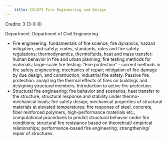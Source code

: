 ```yaml
---
    title: CVL873 Fire Engineering and Design
---
```

Credits: 3 (3-0-0)

Department: Department of Civil Engineering


- Fire engineering: fundamentals of fire science, fire dynamics, hazard mitigation, and safety; codes, standards, rules and fire safety regulations; thermodynamics, thermofluids, heat and mass transfer; human behavior in fire and urban planning; fire testing methods for materials; large-scale fire testing. “Fire protection” - current methods in fire safety engineering; mechanics of repair; mitigation of fire damage by due design, and construction; industrial fire safety. Passive fire protection: analyzing the thermal effects of fires on buildings and designing structural members. Introduction to active fire protection.
- Structural fire engineering: fire behavior and scenarios, heat transfer to the structure, structural response and stability under thermo-mechanical loads; fire safety design; mechanical properties of structural materials at elevated temperatures; fire response of steel, concrete, fiber reinforced polymers, high-performance materials etc.; computational procedures to predict structural behavior under fire conditions; structural fire resistance based on theoretical/ empirical relationships; performance-based fire engineering; strengthening/ repair of structures.